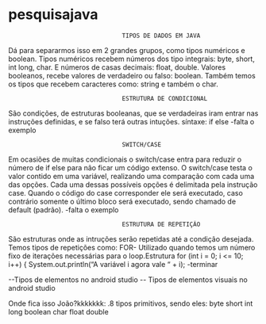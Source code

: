 # pesquisajava

                                    TIPOS DE DADOS EM JAVA

Dá para separarmos isso em 2 grandes grupos, como tipos numéricos e boolean.
Tipos numéricos recebem números dos tipo integrais: byte, short, int long, char.
E números de casas decimais: float, double.
Valores booleanos, recebe valores de verdadeiro ou falso: boolean.
Também temos os tipos que recebem caracteres como: string e também o char.

                                    ESTRUTURA DE CONDICIONAL

São condições, de estruturas booleanas, que se verdadeiras iram entrar nas instruções definidas, e se falso terá outras intuções. 
síntaxe: if else
-falta o exemplo

                                    SWITCH/CASE

 Em ocasiões de muitas condicionais o switch/case entra para reduzir o número de if else para não ficar um código extenso. O switch/case testa o valor contido em uma variável, realizando uma comparação com cada uma das opções. Cada uma dessas possíveis opções é delimitada pela instrução case. Quando o código do case corresponder ele será executado, caso contrário somente o último bloco será executado, sendo chamado de default (padrão).
 -falta o exemplo

                                    ESTRUTURA DE REPETIÇÃO
São estruturas onde as intruções serão repetidas até a condição desejada. Temos tipos de repetições como:
FOR- Utilizado quando temos um número fixo de iterações necessárias para o loop.Estrutura 
    for (int i = 0; i <= 10; i++) {
    System.out.println(“A variável i agora vale “ + i); 
-terminar

--Tipos de elementos no android studio
-- Tipos de elementos visuais no android studio

Onde fica isso João?kkkkkkk:
.8 tipos primitivos, sendo eles:
    byte
    short
    int
    long
    boolean
    char
    float
    double